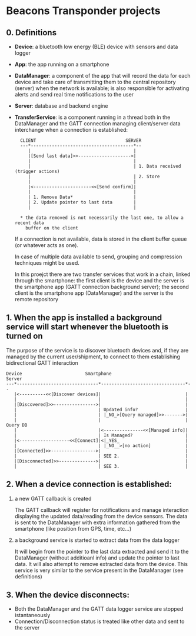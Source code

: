 # Beacons Transponder projects
   								
## 0. Definitions

- **Device**: a bluetooth low energy (BLE) device with sensors and data logger

- **App**: the app running on a smartphone

- **DataManager**: a component of the app that will record the data for each device
	and take care of transmitting them to the central repository (server)
	when the network is available;
	is also responsible for activating alerts and send real time notifications
	to the user

- **Server**: database and backend engine

- **TransferService**: is a component running in a thread both in the DataManager and the GATT 
	connection managing client/server data interchange when a connection is
	established:

		CLIENT                                  SERVER
		---*---------------------------------------*--
		   |                                       |
		   |[Send last data]>>-------------------->|
		   |                                       |
		   |                                       | 1. Data received (trigger actions)
		   |                                       | 2. Store
		   |                                       |
		   |<----------------------<<[Send confirm]|
		   |                                       |
		   | 1. Remove Data*                       |
		   | 2. Update pointer to last data        |
		   |                                       |

		* the data removed is not necessarily the last one, to allow a recent data 
		  buffer on the client

	If a connection is not available, data is stored in the client buffer queue
	(or whatever acts as one).

	In case of multiple data available to send, grouping and compression techniques
	might be used.

	In this proejct there are two transfer services that work in a chain, linked through 
	the smartphone: the first client is the device and the server is the smartphone 
	app (GATT connection background server); the second client is the smartphone app
	(DataManager) and the server is the remote repository


## 1. When the app is installed a background service will start whenever the bluetooth is turned on

The purpose of the service is to discover bluetooth devices and, if they are managed by the current
user/shipment, to connect to them establishing bidirectional GATT interaction

	Device                        Smartphone                         Server
	---*-------------------------------*--------------------------------*--
	   |<----------<<[Discover devices]|                                |
	   |                               |                                |
	   |[Discovered]>>---------------->|                                |
	   |                               | Updated info?                  |
	   |                               | |_NO_>[Query managed]>>------->|
	   |                               |                                | Query DB
	   |                               |<---------------<<[Managed info]|
	   |                               | Is Managed?                    |
	   |<-------------------<<[Connect]|<|_YES_                         |
	   |                               | |_NO__>[no action]             |
	   |[Connected]>>----------------->|                                |
	   |                               | SEE 2.                         |
	   |[Disconnected]>>-------------->|                                |
	   |                               | SEE 3.                         |


## 2. When a device connection is established:

1. a new GATT callback is created 

	The GATT callback will register for notifications and manage interaction displaying the updated 
	data/reading from the device sensors. The data is sent to the DataManager with extra information
	gathered from the smartphone (like position from GPS, time, etc...)

2. a background service is started to extract data from the data logger

	It will begin from the pointer to the last data extracted and send it to the DataManager 
	(without additioanl info) and update the pointer to last data. It will also attempt to remove
	extracted data from the device. This service is very similar to the service present in the DataManager
	(see definitions)


## 3. When the device disconnects:

- Both the DataManager and the GATT data logger service are stopped istantaneously
- Connection/Disconnection status is treated like other data and sent to the server
